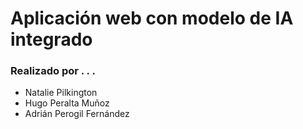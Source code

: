 # Aplicación web con modelo de IA integrado
### Realizado por . . .
- Natalie Pilkington
- Hugo Peralta Muñoz
- Adrián Perogil Fernández